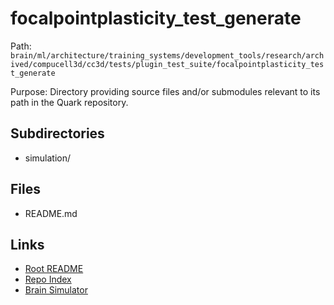 # focalpointplasticity_test_generate

Path: `brain/ml/architecture/training_systems/development_tools/research/archived/compucell3d/cc3d/tests/plugin_test_suite/focalpointplasticity_test_generate`

Purpose: Directory providing source files and/or submodules relevant to its path in the Quark repository.

## Subdirectories
- simulation/

## Files
- README.md

## Links
- [Root README](../../../../../../../../../../../README.md)
- [Repo Index](../../../../../../../../../../../repo_index.json)
- [Brain Simulator](../../../../../../../../../../../brain/architecture/brain_simulator.py)
